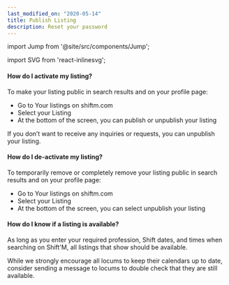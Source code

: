 ```yaml
---
last_modified_on: "2020-05-14"
title: Publish Listing
description: Reset your password
---
```


import Jump from '@site/src/components/Jump';

import SVG from 'react-inlinesvg';

#### How do I activate my listing?
To make your listing public in search results and on your profile page:

* Go to Your listings on shiftm.com
* Select your Listing
* At the bottom of the screen, you can publish or unpublish your listing

If you don’t want to receive any inquiries or requests, you can unpublish your listing.

#### How do I de-activate my listing?
To temporarily remove or completely remove your listing public in search results and on your profile page:

* Go to Your listings on shiftm.com
* Select your Listing
* At the bottom of the screen, you can select unpublish your listing

#### How do I know if a listing is available?
As long as you enter your required profession, Shift dates, and times when searching on Shift'M, all listings that show should be available.

While we strongly encourage all locums to keep their calendars up to date, consider sending a message to locums to double check that they are still available.



[docs.strategies#daemon]: /docs/setup/deployment/strategies/#daemon
[docs.strategies#sidecar]: /docs/setup/deployment/strategies/#sidecar
[urls.rust]: https://www.rust-lang.org/
[urls.vector_performance]: https://shiftm.com/#performance


[docs.installation]: /docs/setup/installation/
[docs.process-management#flags]: /docs/administration/process-management/#flags
[docs.process-management#starting]: /docs/administration/process-management/#starting
[docs.reference.env-vars]: /docs/reference/env-vars/
[docs.reference.templating]: /docs/reference/templating/
[docs.reference]: /docs/reference/
[urls.globbing]: https://en.wikipedia.org/wiki/Glob_(programming)
[urls.strptime_specifiers]: https://docs.rs/chrono/0.4.11/chrono/format/strftime/index.html#specifiers
[urls.toml]: https://github.com/toml-lang/toml
